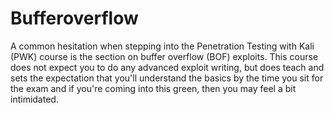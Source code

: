 # Bufferoverflow
A common hesitation when stepping into the Penetration Testing with Kali (PWK) course is the section on buffer overflow (BOF) exploits. This course does not expect you to do any advanced exploit writing, but does teach and sets the expectation that you'll understand the basics by the time you sit for the exam and if you're coming into this green, then you may feel a bit intimidated.
